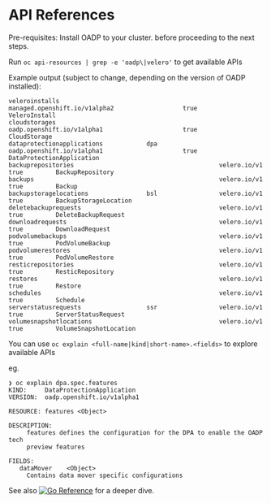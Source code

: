 <h1>API References</h1>

Pre-requisites: Install OADP to your cluster. before proceeding to the next steps.

Run `oc api-resources | grep -e 'oadp\|velero'` to get available APIs

Example output (subject to change, depending on the version of OADP installed):
```
veleroinstalls                                            managed.openshift.io/v1alpha2                   true         VeleroInstall
cloudstorages                                             oadp.openshift.io/v1alpha1                      true         CloudStorage
dataprotectionapplications            dpa                 oadp.openshift.io/v1alpha1                      true         DataProtectionApplication
backuprepositories                                        velero.io/v1                                    true         BackupRepository
backups                                                   velero.io/v1                                    true         Backup
backupstoragelocations                bsl                 velero.io/v1                                    true         BackupStorageLocation
deletebackuprequests                                      velero.io/v1                                    true         DeleteBackupRequest
downloadrequests                                          velero.io/v1                                    true         DownloadRequest
podvolumebackups                                          velero.io/v1                                    true         PodVolumeBackup
podvolumerestores                                         velero.io/v1                                    true         PodVolumeRestore
resticrepositories                                        velero.io/v1                                    true         ResticRepository
restores                                                  velero.io/v1                                    true         Restore
schedules                                                 velero.io/v1                                    true         Schedule
serverstatusrequests                  ssr                 velero.io/v1                                    true         ServerStatusRequest
volumesnapshotlocations                                   velero.io/v1                                    true         VolumeSnapshotLocation
```

You can use `oc explain <full-name|kind|short-name>.<fields>` to explore available APIs

eg.
```
❯ oc explain dpa.spec.features
KIND:     DataProtectionApplication
VERSION:  oadp.openshift.io/v1alpha1

RESOURCE: features <Object>

DESCRIPTION:
     features defines the configuration for the DPA to enable the OADP tech
     preview features

FIELDS:
   dataMover	<Object>
     Contains data mover specific configurations
```

See also [![Go Reference](https://pkg.go.dev/badge/github.com/openshift/oadp-operator.svg)](https://pkg.go.dev/github.com/openshift/oadp-operator@oadp-dev) for a deeper dive.
